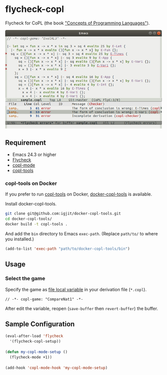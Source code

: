 # flycheck-copl

Flycheck for CoPL (the book ["Concepts of Programming Languages"](http://www.fos.kuis.kyoto-u.ac.jp/~igarashi/CoPL/)).

![Screenshot](image/flycheck-copl.png)

## Requirement

- Emacs 24.3 or higher
- [Flycheck][]
- [copl-mode][]
- [copl-tools][]

### copl-tools on Docker

If you prefer to run [copl-tools][] on Docker, [docker-copl-tools][] is available.

Install docker-copl-tools.

```sh
git clone git@github.com:igjit/docker-copl-tools.git
cd docker-copl-tools/
docker build -t copl-tools .
```

And add the `bin` directory to Emacs `exec-path`. (Replace `path/to/` to where you installed.)

```el
(add-to-list 'exec-path "path/to/docker-copl-tools/bin")
```

## Usage

### Select the game

Specify the game as [file local variable][] in your derivation file (`*.copl`).

```
// -*- copl-game: "CompareNat1" -*-
```

After edit the variable, reopen (`save-buffer` then `revert-buffer`) the buffer.

## Sample Configuration

```el
(eval-after-load 'flycheck
  '(flycheck-copl-setup))

(defun my-copl-mode-setup ()
  (flycheck-mode +1))

(add-hook 'copl-mode-hook 'my-copl-mode-setup)
```

[Flycheck]: https://github.com/flycheck/flycheck
[copl-mode]: https://github.com/igjit/copl-mode
[copl-tools]: https://github.com/aigarashi/copl-tools
[docker-copl-tools]: https://github.com/igjit/docker-copl-tools
[file local variable]: https://www.gnu.org/software/emacs/manual/html_node/emacs/Specifying-File-Variables.html
